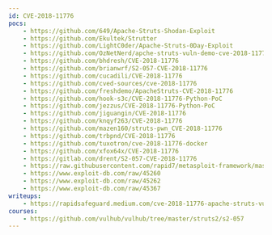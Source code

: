 ```yaml
---
id: CVE-2018-11776
pocs:
    - https://github.com/649/Apache-Struts-Shodan-Exploit
    - https://github.com/Ekultek/Strutter
    - https://github.com/LightC0der/Apache-Struts-0Day-Exploit
    - https://github.com/OzNetNerd/apche-struts-vuln-demo-cve-2018-11776
    - https://github.com/bhdresh/CVE-2018-11776
    - https://github.com/brianwrf/S2-057-CVE-2018-11776
    - https://github.com/cucadili/CVE-2018-11776
    - https://github.com/cved-sources/cve-2018-11776
    - https://github.com/freshdemo/ApacheStruts-CVE-2018-11776
    - https://github.com/hook-s3c/CVE-2018-11776-Python-PoC
    - https://github.com/jezzus/CVE-2018-11776-Python-PoC
    - https://github.com/jiguangin/CVE-2018-11776
    - https://github.com/knqyf263/CVE-2018-11776
    - https://github.com/mazen160/struts-pwn_CVE-2018-11776
    - https://github.com/trbpnd/CVE-2018-11776
    - https://github.com/tuxotron/cve-2018-11776-docker
    - https://github.com/xfox64x/CVE-2018-11776
    - https://gitlab.com/drent/S2-057-CVE-2018-11776
    - https://raw.githubusercontent.com/rapid7/metasploit-framework/master/modules/exploits/multi/http/struts2_namespace_ognl.rb
    - https://www.exploit-db.com/raw/45260
    - https://www.exploit-db.com/raw/45262
    - https://www.exploit-db.com/raw/45367
writeups:
    - https://rapidsafeguard.medium.com/cve-2018-11776-apache-struts-vulnerability-ad0f87632f45
courses:
    - https://github.com/vulhub/vulhub/tree/master/struts2/s2-057
---
```

